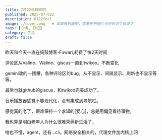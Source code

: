 ```yaml
---
title: 7月22日碎碎叨
published: 2025-07-022
description: 0722feel
image: ./cover.png   # 如果有封面图，需要先把图片也传到这个目录下
tags: [心情, 日记]
category: 生活
draft: false
---
```

 
 昨天和今天一直在捣鼓博客-Fuwari,耗费了快2天时间

 评论区从Valine、Waline、giscus一直到twikoo。不断变化

 gemini改的一团糟，各种评论区的bug。从不显示、间隔显示、刷新也不显示等等。

 最后也就github的giscus，和twikoo完美成功了。

 音乐播放器感觉不够现代化，没有集成到导航栏。


感觉真的老了，很难保持一个求知的[爱心]，总是用偏见看待事物。

我也算是明白老年人为什么很难荣辱新生活了，

啥也不懂，agent，还有…cli，网络安全相关的，代理文件加内核上网
